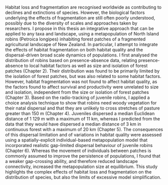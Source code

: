 ---
---
Habitat loss and fragmentation are recognised worldwide as contributing to declines and extinctions of species. However, the biological factors underlying the effects of fragmentation are still often poorly understood, possibly due to the diversity of scales and approaches taken by researchers. I propose in this thesis an integrative approach that can be applied to any taxa and landscape, using a metapopulation of North Island robins (Petroica longipes) inhabiting forest patches of a fragmented agricultural landscape of New Zealand. In particular, I attempt to integrate the effects of habitat fragmentation on both habitat quality and the dispersal-driven broad scale dynamics of populations. I first analysed the distribution of robins based on presence-absence data, relating presence-absence to local habitat factors as well as size and isolation of forest patches (Chapter 2). Their distribution was found to be primarily limited by the isolation of forest patches, but was also related to some habitat factors. However, habitat fragmentation was not found to affect habitat quality, as the factors found to affect survival and productivity were unrelated to size and isolation, independent from the size or isolation of forest patches (Chapter 3). Based on the radio-tracking of juvenile robins, I applied a choice analysis technique to show that robins need woody vegetation for their natal dispersal and that they are unlikely to cross stretches of pasture greater than 150 m (Chapter 4). Juveniles dispersed a median Euclidean distance of 1 129 m with a maximum of 11 km, whereas I predicted from the data that they would have dispersed a median distance of 3 km in continuous forest with a maximum of 20 km (Chapter 5). The consequences of this dispersal limitation and of variations in habitat quality were assessed using a spatially-explicit individual-based metapopulation model that incorporated realistic gap-limited dispersal behaviour of juvenile robins (Chapter 6). Whereas the movement of individuals between patches is commonly assumed to improve the persistence of populations, I found that a weaker gap-crossing ability, and therefore reduced landscape connectivity, increased the metapopulation size at equilibrium. This study highlights the complex effects of habitat loss and fragmentation on the distribution of species, but also the limits of excessive model simplification.